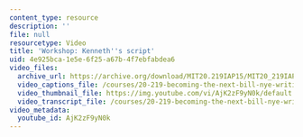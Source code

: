 ```yaml
---
content_type: resource
description: ''
file: null
resourcetype: Video
title: 'Workshop: Kenneth''s script'
uid: 4e925bca-1e5e-6f25-a67b-4f7ebfabdea6
video_files:
  archive_url: https://archive.org/download/MIT20.219IAP15/MIT20_219IAP15_D03P1_300k.mp4
  video_captions_file: /courses/20-219-becoming-the-next-bill-nye-writing-and-hosting-the-educational-show-january-iap-2015/dd5e7d29ae6c5710886e4de785273a34_AjK2zF9yN0k.vtt
  video_thumbnail_file: https://img.youtube.com/vi/AjK2zF9yN0k/default.jpg
  video_transcript_file: /courses/20-219-becoming-the-next-bill-nye-writing-and-hosting-the-educational-show-january-iap-2015/08291211106cc948de2934694de0fca0_AjK2zF9yN0k.pdf
video_metadata:
  youtube_id: AjK2zF9yN0k
---
```

